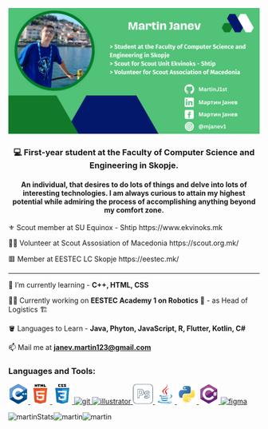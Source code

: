 ![Student, Scout and Volunteer](https://github.com/MartinJ1st/MartinJ1st/blob/main/banner.png)

<h3 align="center">💻 First-year student at the Faculty of Computer Science and Engineering in Skopje.</h3>
<h4 align = "center">An individual, that desires to do lots of things and delve into lots of interesting technologies. I am always curious to attain my highest potential while admiring the process of accomplishing anything beyond my comfort zone.</h3>

<p>⚜️ Scout member at SU Equinox - Shtip https://www.ekvinoks.mk</p>
<p>👨🏼 Volunteer at Scout Assosiation of Macedonia https://scout.org.mk/ </p>
<p>🟥 Member at EESTEC LC Skopje https://eestec.mk/   </p>

---

🌱 I’m currently learning - **C++, HTML, CSS**

👷‍♂️ Currently working on **EESTEC Academy 1 on Robotics** 🤖 - as Head of Logistics 🏗️

🪣 Languages to Learn - **Java, Phyton, JavaScript, R, Flutter, Kotlin, C#**

📫 Mail me at  **janev.martin123@gmail.com**

<h3 align="left">Languages and Tools:</h3>
<p align="left"> <a href="https://www.w3schools.com/cpp/" target="_blank" rel="noreferrer"> <img src="https://raw.githubusercontent.com/devicons/devicon/master/icons/cplusplus/cplusplus-original.svg" alt="cplusplus" width="40" height="40"/> </a> <a href="https://www.w3.org/html/" target="_blank" rel="noreferrer"> <img src="https://raw.githubusercontent.com/devicons/devicon/master/icons/html5/html5-original-wordmark.svg" alt="html5" width="40" height="40"/> </a> <a href="https://www.w3schools.com/css/" target="_blank" rel="noreferrer"> <img src="https://raw.githubusercontent.com/devicons/devicon/master/icons/css3/css3-original-wordmark.svg" alt="css3" width="40" height="40"/> </a> <a href="https://git-scm.com/" target="_blank" rel="noreferrer"> <img src="https://www.vectorlogo.zone/logos/git-scm/git-scm-icon.svg" alt="git" width="40" height="40"/> </a> <a href="https://www.adobe.com/in/products/illustrator.html" target="_blank" rel="noreferrer"> <img src="https://www.vectorlogo.zone/logos/adobe_illustrator/adobe_illustrator-icon.svg" alt="illustrator" width="40" height="40"/> </a> <a href="https://www.photoshop.com/en" target="_blank" rel="noreferrer"> <img src="https://raw.githubusercontent.com/devicons/devicon/master/icons/photoshop/photoshop-line.svg" alt="photoshop" width="40" height="40"/> </a><a href="https://www.java.com" target="_blank" rel="noreferrer"> <img src="https://raw.githubusercontent.com/devicons/devicon/master/icons/java/java-original.svg" alt="java" width="40" height="40"/> </a> <a href="https://www.python.org" target="_blank" rel="noreferrer"> <img src="https://raw.githubusercontent.com/devicons/devicon/master/icons/python/python-original.svg" alt="python" width="40" height="40"/> </a><a href="https://www.w3schools.com/cs/" target="_blank" rel="noreferrer"> <img src="https://raw.githubusercontent.com/devicons/devicon/master/icons/csharp/csharp-original.svg" alt="csharp" width="40" height="40"/> </a> <a href="https://www.figma.com/" target="_blank" rel="noreferrer"> <img src="https://www.vectorlogo.zone/logos/figma/figma-icon.svg" alt="figma" width="40" height="40"/> </a> </p>

<p><img height = 150 align="left" src="https://github-readme-stats.vercel.app/api/top-langs/?username=martinJ1st&show_icons=true&locale=en&include_all_commits=true&theme=radical&layout=compact" alt="martinStats" /></p>

<p><img height = 180 align="left" src="https://github-readme-stats.vercel.app/api?username=martinJ1st&show_icons=true&locale=en&include_all_commits=true&theme=radical" alt="martin" /></p>

<p><img height = 200 align="left" src="https://github-readme-streak-stats.herokuapp.com/?user=martinj1st&show_icons=true&locale=en&include_all_commits=true&theme=radical" alt="martin" /></p>

